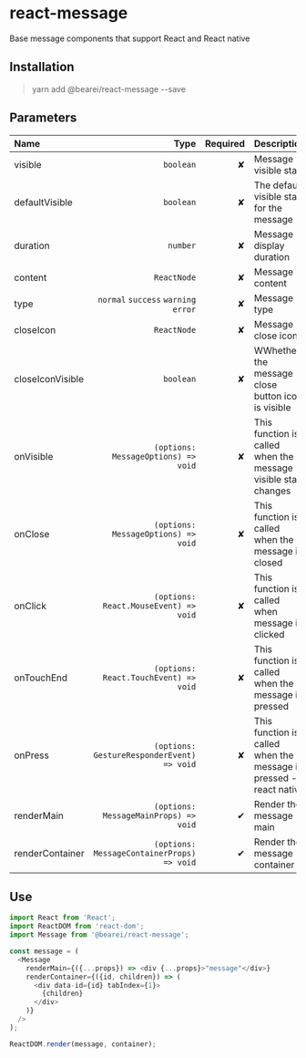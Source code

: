 # react-message

Base message components that support React and React native

## Installation

> yarn add @bearei/react-message --save

## Parameters

| Name | Type | Required | Description |
| :-- | --: | --: | :-- |
| visible | `boolean` | ✘ | Message visible state |
| defaultVisible | `boolean` | ✘ | The default visible state for the message |
| duration | `number` | ✘ | Message display duration |
| content | `ReactNode` | ✘ | Message content |
| type | `normal` `success` `warning` `error` | ✘ | Message type |
| closeIcon | `ReactNode` | ✘ | Message close icon |
| closeIconVisible | `boolean` | ✘ | WWhether the message close button icon is visible |
| onVisible | `(options: MessageOptions) => void` | ✘ | This function is called when the message visible state changes |
| onClose | `(options: MessageOptions) => void` | ✘ | This function is called when the message is closed |
| onClick | `(options: React.MouseEvent) => void` | ✘ | This function is called when message is clicked |
| onTouchEnd | `(options: React.TouchEvent) => void` | ✘ | This function is called when the message is pressed |
| onPress | `(options: GestureResponderEvent) => void` | ✘ | This function is called when the message is pressed -- react native |
| renderMain | `(options: MessageMainProps) => void` | ✔ | Render the message main |
| renderContainer | `(options: MessageContainerProps) => void` | ✔ | Render the message container |

## Use

```typescript
import React from 'React';
import ReactDOM from 'react-dom';
import Message from '@bearei/react-message';

const message = (
  <Message
    renderMain={({...props}) => <div {...props}>"message"</div>}
    renderContainer={({id, children}) => (
      <div data-id={id} tabIndex={1}>
        {children}
      </div>
    )}
  />
);

ReactDOM.render(message, container);
```

